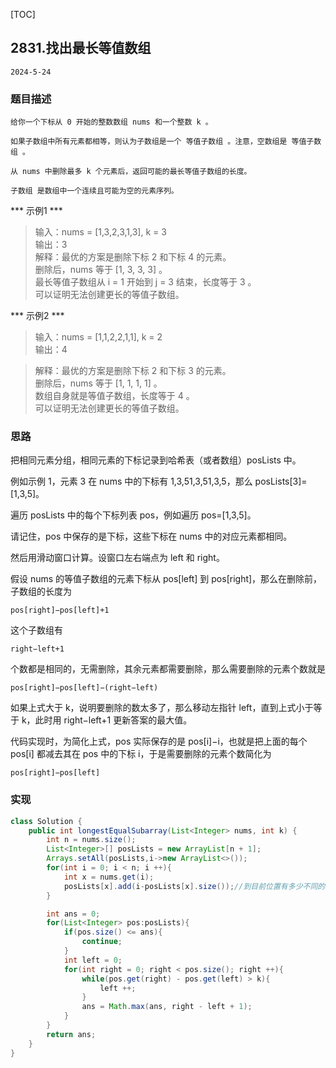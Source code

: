 [TOC]
## 2831.找出最长等值数组

```
2024-5-24
```
### 题目描述
```
给你一个下标从 0 开始的整数数组 nums 和一个整数 k 。            

如果子数组中所有元素都相等，则认为子数组是一个 等值子数组 。注意，空数组是 等值子数组 。                        

从 nums 中删除最多 k 个元素后，返回可能的最长等值子数组的长度。                                                 

子数组 是数组中一个连续且可能为空的元素序列。                                                                                                  

```

*** 示例1 ***
> 输入：nums = [1,3,2,3,1,3], k = 3                                    
> 输出：3                                                       
> 解释：最优的方案是删除下标 2 和下标 4 的元素。                
删除后，nums 等于 [1, 3, 3, 3] 。                       
最长等值子数组从 i = 1 开始到 j = 3 结束，长度等于 3 。             
可以证明无法创建更长的等值子数组。                                                              

        
*** 示例2 ***
> 输入：nums = [1,1,2,2,1,1], k = 2                                                                                                           
> 输出：4                                    

> 解释：最优的方案是删除下标 2 和下标 3 的元素。                
删除后，nums 等于 [1, 1, 1, 1] 。                                   
数组自身就是等值子数组，长度等于 4 。                                
可以证明无法创建更长的等值子数组。                                                               
 
### 思路          

把相同元素分组，相同元素的下标记录到哈希表（或者数组）posLists 中。

例如示例 1，元素 3 在 nums 中的下标有 1,3,51,3,51,3,5，那么 posLists[3]=[1,3,5]。                                               

遍历 posLists 中的每个下标列表 pos，例如遍历 pos=[1,3,5]。

请记住，pos 中保存的是下标，这些下标在 nums 中的对应元素都相同。

然后用滑动窗口计算。设窗口左右端点为 left 和 right。

假设 nums 的等值子数组的元素下标从 pos[left] 到 pos[right]，那么在删除前，子数组的长度为 

```
pos[right]−pos[left]+1     
```                            

这个子数组有

```
right−left+1
```

个数都是相同的，无需删除，其余元素都需要删除，那么需要删除的元素个数就是                                                                    

```
pos[right]−pos[left]−(right−left)
```

如果上式大于 k，说明要删除的数太多了，那么移动左指针 left，直到上式小于等于 k，此时用 right−left+1 更新答案的最大值。

代码实现时，为简化上式，pos 实际保存的是 pos[i]−i，也就是把上面的每个 pos[i] 都减去其在 pos 中的下标 i，于是需要删除的元素个数简化为

```
pos[right]−pos[left]
```
        
### 实现
```java
class Solution {
    public int longestEqualSubarray(List<Integer> nums, int k) {
        int n = nums.size();
        List<Integer>[] posLists = new ArrayList[n + 1];
        Arrays.setAll(posLists,i->new ArrayList<>());
        for(int i = 0; i < n; i ++){
            int x = nums.get(i);
            posLists[x].add(i-posLists[x].size());//到目前位置有多少不同的数字
        }

        int ans = 0;
        for(List<Integer> pos:posLists){
            if(pos.size() <= ans){
                continue;
            }
            int left = 0;
            for(int right = 0; right < pos.size(); right ++){
                while(pos.get(right) - pos.get(left) > k){
                    left ++;
                }
                ans = Math.max(ans, right - left + 1);
            }
        }
        return ans;
    }
}
```